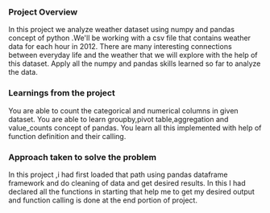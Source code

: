 ### Project Overview

 In this project we analyze weather dataset  using numpy and pandas concept of python .We'll be working with a csv file that contains weather data for each hour in 2012. There are many interesting connections between everyday life and the weather that we will explore with the help of this dataset. Apply all the numpy and pandas skills learned so far to analyze the data.


### Learnings from the project

 You are able to count the categorical and numerical columns in given dataset.
You are able to learn groupby,pivot table,aggregation and value_counts concept of pandas.
You learn all this implemented with help of function definition and their calling.



### Approach taken to solve the problem

 In this project ,i had first loaded that path using pandas dataframe framework and do cleaning of data and get desired results. In this I had declared all the functions in starting that help me to get my desired output and function calling is done at the end portion of project.


